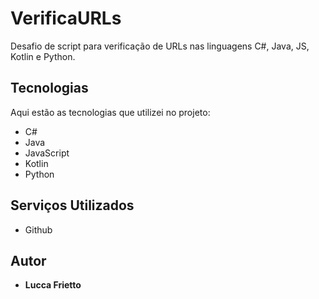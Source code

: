 # VerificaURLs

Desafio de script para verificação de URLs nas linguagens C#, Java, JS, Kotlin e Python.

## Tecnologias 

Aqui estão as tecnologias que utilizei no projeto:

* C#
* Java
* JavaScript
* Kotlin
* Python

## Serviços Utilizados

* Github

## Autor

* **Lucca Frietto**
